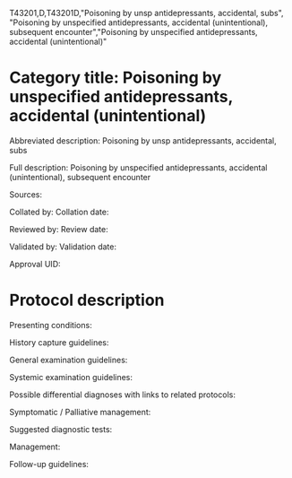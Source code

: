 T43201,D,T43201D,"Poisoning by unsp antidepressants, accidental, subs", "Poisoning by unspecified antidepressants, accidental (unintentional), subsequent encounter","Poisoning by unspecified antidepressants, accidental (unintentional)"
# Category title: Poisoning by unspecified antidepressants, accidental (unintentional)

Abbreviated description: Poisoning by unsp antidepressants, accidental, subs

Full description: Poisoning by unspecified antidepressants, accidental (unintentional), subsequent encounter

Sources:

Collated by:
Collation date:

Reviewed by:
Review date:

Validated by:
Validation date:

Approval UID:

# Protocol description

Presenting conditions:

History capture guidelines:

General examination guidelines:

Systemic examination guidelines:

Possible differential diagnoses with links to related protocols:

Symptomatic / Palliative management:

Suggested diagnostic tests:

Management:

Follow-up guidelines:
